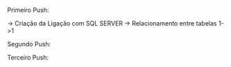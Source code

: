 Primeiro Push:

-> Criação da Ligação com SQL SERVER
-> Relacionamento entre tabelas 1->1

Segundo Push:


Terceiro Push:
